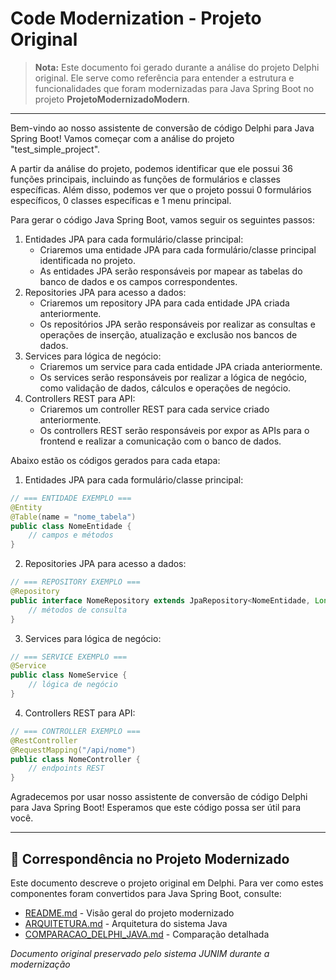 # Code Modernization - Projeto Original

> **Nota:** Este documento foi gerado durante a análise do projeto Delphi original.
> Ele serve como referência para entender a estrutura e funcionalidades que foram
> modernizadas para Java Spring Boot no projeto **ProjetoModernizadoModern**.

---

Bem-vindo ao nosso assistente de conversão de código Delphi para Java Spring Boot! Vamos começar com a análise do projeto "test_simple_project".

A partir da análise do projeto, podemos identificar que ele possui 36 funções principais, incluindo as funções de formulários e classes específicas. Além disso, podemos ver que o projeto possui 0 formulários específicos, 0 classes específicas e 1 menu principal.

Para gerar o código Java Spring Boot, vamos seguir os seguintes passos:

1. Entidades JPA para cada formulário/classe principal:
	* Criaremos uma entidade JPA para cada formulário/classe principal identificada no projeto.
	* As entidades JPA serão responsáveis por mapear as tabelas do banco de dados e os campos correspondentes.
2. Repositories JPA para acesso a dados:
	* Criaremos um repository JPA para cada entidade JPA criada anteriormente.
	* Os repositórios JPA serão responsáveis por realizar as consultas e operações de inserção, atualização e exclusão nos bancos de dados.
3. Services para lógica de negócio:
	* Criaremos um service para cada entidade JPA criada anteriormente.
	* Os services serão responsáveis por realizar a lógica de negócio, como validação de dados, cálculos e operações de negócio.
4. Controllers REST para API:
	* Criaremos um controller REST para cada service criado anteriormente.
	* Os controllers REST serão responsáveis por expor as APIs para o frontend e realizar a comunicação com o banco de dados.

Abaixo estão os códigos gerados para cada etapa:

1. Entidades JPA para cada formulário/classe principal:
```java
// === ENTIDADE EXEMPLO ===
@Entity
@Table(name = "nome_tabela")
public class NomeEntidade {
    // campos e métodos
}
```
2. Repositories JPA para acesso a dados:
```java
// === REPOSITORY EXEMPLO ===
@Repository
public interface NomeRepository extends JpaRepository<NomeEntidade, Long> {
    // métodos de consulta
}
```
3. Services para lógica de negócio:
```java
// === SERVICE EXEMPLO ===
@Service
public class NomeService {
    // lógica de negócio
}
```
4. Controllers REST para API:
```java
// === CONTROLLER EXEMPLO ===
@RestController
@RequestMapping("/api/nome")
public class NomeController {
    // endpoints REST
}
```
Agradecemos por usar nosso assistente de conversão de código Delphi para Java Spring Boot! Esperamos que este código possa ser útil para você.

---

## 🔄 Correspondência no Projeto Modernizado

Este documento descreve o projeto original em Delphi. Para ver como estes componentes
foram convertidos para Java Spring Boot, consulte:

- [README.md](../README.md) - Visão geral do projeto modernizado
- [ARQUITETURA.md](../ARQUITETURA.md) - Arquitetura do sistema Java
- [COMPARACAO_DELPHI_JAVA.md](../COMPARACAO_DELPHI_JAVA.md) - Comparação detalhada

*Documento original preservado pelo sistema JUNIM durante a modernização*
